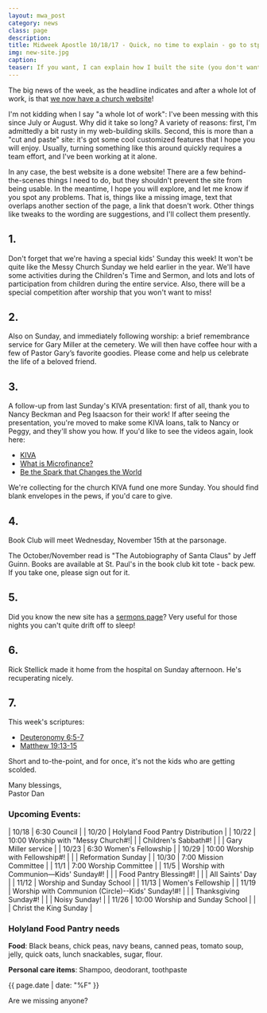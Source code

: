 ```yaml
---
layout: mwa_post
category: news
class: page
description:
title: Midweek Apostle 10/18/17 - Quick, no time to explain - go to stpaulsmalone.org right away
img: new-site.jpg
caption:
teaser: If you want, I can explain how I built the site (you don't want).
---
```


The big news of the week, as the headline indicates and after a whole lot of work, is that <a href="http://stpaulsmalone.org">we now have a church website</a>! 

I'm not kidding when I say "a whole lot of work": I've been messing with this since July or August. Why did it take so long? A variety of reasons: first, I'm admittedly a bit rusty in my web-building skills. Second, this is more than a "cut and paste" site: it's got some cool customized features that I hope you will enjoy. Usually, turning something like this around quickly requires a team effort, and I've been working at it alone.

In any case, the best website is a done website! There are a few behind-the-scenes things I need to do, but they shouldn't prevent the site from being usable. In the meantime, I hope you will explore, and let me know if you spot any problems. That is, things like a missing image, text that overlaps another section of the page, a link that doesn't work. Other things like tweaks to the wording are suggestions, and I'll collect them presently. <!--more-->

## 1.

Don't forget that we're having a special kids' Sunday this week! It won't be quite like the Messy Church Sunday we held earlier in the year. We'll have some activities during the Children's Time and Sermon, and lots and lots of participation from children during the entire service. Also, there will be a special competition after worship that you won't want to miss!

## 2.

Also on Sunday, and immediately following worship: a brief remembrance service for Gary Miller at the cemetery. We will then have coffee hour with a few of Pastor Gary’s favorite goodies. Please come and help us celebrate the life of a beloved friend.

## 3.

A follow-up from last Sunday's KIVA presentation: first of all, thank you to Nancy Beckman and Peg Isaacson for their work! If after seeing the presentation, you're moved to make some KIVA loans, talk to Nancy or Peggy, and they'll show you how. If you'd like to see the videos again, look here: 
<ul>
	<li>
		<a href="https://www.youtube.com/watch?v=2ZYDKGfcSh4">KIVA</a>
	</li>
	<li>
		<a href="https://www.youtube.com/watch?v=gEliDilpdBE">What is Microfinance?</a>
	</li>
	<li>
		<a href="https://www.youtube.com/watch?v=hmjTwp_MViU">Be the Spark that Changes the World</a>
	</li>
</ul>

We're collecting for the church KIVA fund one more Sunday. You should find blank envelopes in the pews, if you'd care to give.


## 4.

Book Club will meet Wednesday, November 15th at the parsonage.

The October/November read is "The Autobiography of Santa Claus" by Jeff Guinn. Books are available at St. Paul's in the book club kit tote - back pew. If you take one, please sign out for it. 


## 5.

Did you know the new site has a <a href="http://stpaulsmalone.org/sermons/">sermons page</a>? Very useful for those nights you can't quite drift off to sleep!


## 6.

Rick Stellick made it home from the hospital on Sunday afternoon. He's recuperating nicely.


## 7.

This week's scriptures:
<ul>
	<li><a href="http://bible.oremus.org/?ql=375351952">Deuteronomy 6:5-7</a></li>
	<li><a href="http://bible.oremus.org/?ql=375351952">Matthew 19:13-15</a></li>
</ul>

Short and to-the-point, and for once, it's not the kids who are getting scolded.


<div class="blessings">Many blessings,<br />
Pastor Dan</div>

<div class="after-box" markdown="1">

### Upcoming Events:

| 10/18 | 6:30 Council |
| 10/20 | Holyland Food Pantry Distribution |
| 10/22 | 10:00 Worship with "Messy Church#!|
|  | Children's Sabbath#! |
|  | Gary Miller service |
| 10/23 | 6:30 Women's Fellowship |
| 10/29 | 10:00 Worship with Fellowship#! |
|  | Reformation Sunday |
| 10/30 | 7:00 Mission Committee |
| 11/1 | 7:00 Worship Committee |
| 11/5 | Worship with Communion—Kids' Sunday#! |
|  | Food Pantry Blessing#! |
|  | All Saints' Day |
| 11/12 | Worship and Sunday School |
| 11/13 | Women's Fellowship |
| 11/19 | Worship with Communion (Circle)--Kids' Sunday!#! |
|  | Thanksgiving Sunday#! |
|  | Noisy Sunday! |
| 11/26 | 10:00 Worship and Sunday School |
|  | Christ the King Sunday |

<h3>Holyland Food Pantry needs</h3>
<p><strong>Food</strong>: Black beans, chick peas, navy beans, canned peas, tomato soup, jelly, quick oats, lunch snackables, sugar, flour.</p>
<p><strong>Personal care items</strong>: Shampoo, deodorant, toothpaste</p>
<span id="foodate" class="hidden">{{ page.date | date: "%F" }}</span>
    
<script type="text/javascript" src="/js/birthday.js"></script>
<script type="text/javascript">displayBdayList();</script>

<p>Are we missing anyone?</p>
  </div>